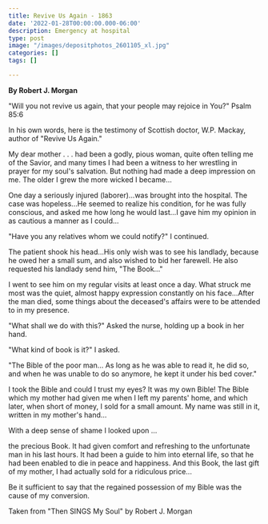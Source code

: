 ```yaml
---
title: Revive Us Again - 1863
date: '2022-01-28T00:00:00.000-06:00'
description: Emergency at hospital
type: post
image: "/images/depositphotos_2601105_xl.jpg"
categories: []
tags: []

---
```

**By Robert J. Morgan**

"Will you not revive us again, that your people may rejoice in You?" Psalm 85:6

In his own words, here is the testimony of Scottish doctor, W.P. Mackay, author of "Revive Us Again."

My dear mother . . . had been a godly, pious woman, quite often telling me of the Savior, and many times I had been a witness to her wrestling in prayer for my soul's salvation. But nothing had made a deep impression on me. The older I grew the more wicked I became...

One day a seriously injured (laborer)...was brought into the hospital. The case was hopeless...He seemed to realize his condition, for he was fully conscious, and asked me how long he would last...I gave him my opinion in as cautious a manner as I could...

"Have you any relatives whom we could notify?" I continued.

The patient shook his head...His only wish was to see his landlady, because he owed her a small sum, and also wished to bid her farewell. He also requested his landlady send him, "The Book..."

I went to see him on my regular visits at least once a day. What struck me most was the quiet, almost happy expression constantly on his face...After the man died, some things about the deceased's affairs were to be attended to in my presence.

"What shall we do with this?" Asked the nurse, holding up a book in her hand.

"What kind of book is it?" I asked.

"The Bible of the poor man… As long as he was able to read it, he did so, and when he was unable to do so anymore, he kept it under his bed cover."

I took the Bible and could I trust my eyes? It was my own Bible! The Bible which my mother had given me when I left my parents' home, and which later, when short of money, I sold for a small amount. My name was still in it, written in my mother's hand…

With a deep sense of shame I looked upon …

the precious Book. It had given comfort and refreshing to the unfortunate man in his last hours. It had been a guide to him into eternal life, so that he had been enabled to die in peace and happiness. And this Book, the last gift of my mother, I had actually sold for a ridiculous price...

Be it sufficient to say that the regained possession of my Bible was the cause of my conversion.

Taken from "Then SINGS My Soul" by Robert J. Morgan
